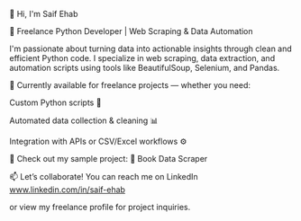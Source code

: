 👋 Hi, I'm Saif Ehab

🎯 Freelance Python Developer | Web Scraping & Data Automation

I'm passionate about turning data into actionable insights through clean and efficient Python code.
I specialize in web scraping, data extraction, and automation scripts using tools like BeautifulSoup, Selenium, and Pandas.

💼 Currently available for freelance projects — whether you need:

Custom Python scripts 🐍

Automated data collection & cleaning 📊

Integration with APIs or CSV/Excel workflows ⚙️

📂 Check out my sample project:
📘 Book Data Scraper

📫 Let’s collaborate!
You can reach me on LinkedIn
www.linkedin.com/in/saif-ehab

or view my freelance profile for project inquiries.
<!--
**SaifEldeenEhab/SaifEldeenEhab** is a ✨ _special_ ✨ repository because its `README.md` (this file) appears on your GitHub profile.

Here are some ideas to get you started:

- 🔭 I’m currently working on ...
- 🌱 I’m currently learning ...
- 👯 I’m looking to collaborate on ...
- 🤔 I’m looking for help with ...
- 💬 Ask me about ...
- 📫 How to reach me: ...
- 😄 Pronouns: ...
- ⚡ Fun fact: ...
-->
